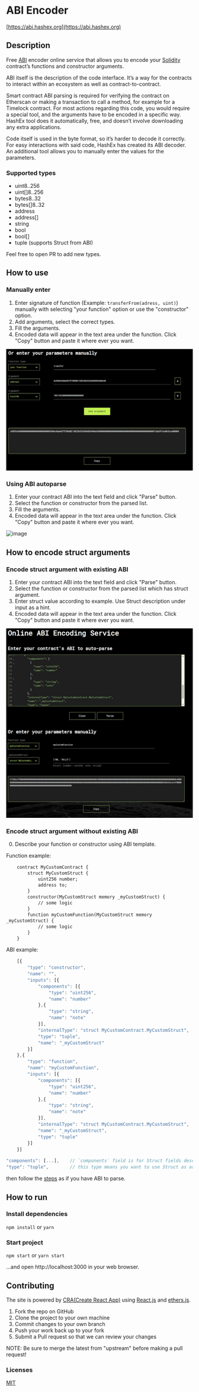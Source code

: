 # ABI Encoder

[https://abi.hashex.org](https://abi.hashex.org)

## Description

Free [ABI](https://docs.soliditylang.org/en/v0.8.2/abi-spec.html) encoder online service that allows you to encode your [Solidity](https://docs.soliditylang.org/en/v0.8.6/) contract’s  functions and constructor arguments.

ABI itself is the description of the code interface. It’s a way for the contracts to interact within an ecosystem as well as contract-to-contract.

Smart contract ABI parsing is required for verifying the contract on Etherscan or making a transaction to call a method, for example for a Timelock contract. For most actions regarding this code, you would require a special tool, and the arguments have to be encoded in a specific way. HashEx tool does it automatically, free, and doesn’t involve downloading any extra applications.

Code itself is used in the byte format, so it’s harder to decode it correctly. For easy interactions with said code, HashEx has created its ABI decoder. An additional tool allows you to manually enter the values for the parameters.

### Supported types

- uint8..256
- uint[]8..256
- bytes8..32
- bytes[]8..32
- address
- address[]
- string
- bool
- bool[]
- tuple (supports Struct from ABI)

Feel free to open PR to add new types.

## How to use

### Manually enter

1. Enter signature of function (Example: `transferFrom(adress, uint)`) manually with selecting "your function" option or use the "constructor" option.
2. Add arguments, select the correct types.
3. Fill the arguments.
4. Encoded data will appear in the text area under the function. Click "Copy" button and paste it where ever you want.

![image](./screenshots/manually-input.JPG)


### Using ABI autoparse 
1. Enter your contract ABI into the text field and click "Parse" button.
2. Select the function or constructor from the parsed list.
3. Fill the arguments.
4. Encoded data will appear in the text area under the function. Click "Copy" button and paste it where ever you want.

![image](https://user-images.githubusercontent.com/6623392/126690261-d13d8fa0-d473-407b-96cb-4abc54367576.png)

## How to encode struct arguments

### Encode struct argument with existing ABI

1. Enter your contract ABI into the text field and click "Parse" button.
2. Select the function or constructor from the parsed list which has struct argument.
3. Enter struct value according to example. Use Struct description under input as a hint.
4. Encoded data will appear in the text area under the function. Click "Copy" button and paste it where ever you want.

![image](./screenshots/struct-argument-example.JPG)

### Encode struct argument without existing ABI

0. Describe your function or constructor using ABI template.

Function example:

```sol
    contract MyCustomContract {
        struct MyCustomStruct {
            uint256 number;
            address to;
        }
        constructor(MyCustomStruct memory _myCustomStruct) {
            // some logic
        }
        function myCustomFunction(MyCustomStruct memory _myCustomStruct) {
            // some logic
        }
    }
```

ABI example:

```js
    [{
        "type": "constructor",
        "name": "",
        "inputs": [{
            "components": [{ 
                "type": "uint256",
                "name": "number"
            },{
                "type": "string",
                "name": "note"
            }],
            "internalType": "struct MyCustomContract.MyCustomStruct",
            "type": "tuple",
            "name": "_myCustomStruct"
        }]
    },{
        "type": "function",
        "name": "myCustomFunction",
        "inputs": [{
            "components": [{ 
                "type": "uint256",
                "name": "number"
            },{
                "type": "string",
                "name": "note"
            }],
            "internalType": "struct MyCustomContract.MyCustomStruct",
            "name": "_myCustomStruct",
            "type": "tuple"
        }]
    }]
``` 


```js
"components": [...],    // `components` field is for Struct fields description
"type": "tuple",        // this type means you want to use Struct as argument
```

then follow the [steps](#encode-struct-argument-with-existing-abi) as if you have ABI to parse.

## How to run

### Install dependencies
`npm install` or `yarn`

### Start project
`npm start` or `yarn start`

…and open http://localhost:3000 in your web browser.

## Contributing

The site is powered by [CRA(Create React App)](https://reactjs.org/docs/create-a-new-react-app.html) using [React.js](https://reactjs.org/) and [ethers.js](https://github.com/ethers-io/ethers.js).

1. Fork the repo on GitHub
2. Clone the project to your own machine
3. Commit changes to your own branch
4. Push your work back up to your fork
5. Submit a Pull request so that we can review your changes

NOTE: Be sure to merge the latest from "upstream" before making a pull request!

### Licenses

[MIT](https://en.m.wikipedia.org/wiki/MIT_License)
